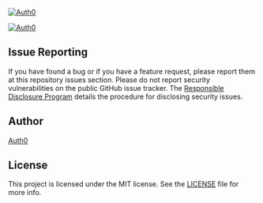[![Auth0](https://i.cloudup.com/1vaSVATKTL.png)](http://auth0.com)

[![Auth0](https://i.cloudup.com/Wj-Qezr1vx.png)](http://auth0.com)

## Issue Reporting

If you have found a bug or if you have a feature request, please report them at this repository issues section. Please do not report security vulnerabilities on the public GitHub issue tracker. The [Responsible Disclosure Program](https://auth0.com/whitehat) details the procedure for disclosing security issues.

## Author

[Auth0](auth0.com)

## License

This project is licensed under the MIT license. See the [LICENSE](LICENSE.txt) file for more info.
